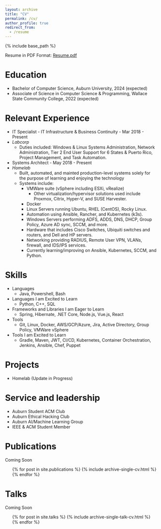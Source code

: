 ```yaml
---
layout: archive
title: "CV"
permalink: /cv/
author_profile: true
redirect_from:
  - /resume
---
```

{% include base_path %}

Resume in PDF Format: [Resume.pdf](/files/resume.pdf)

Education
=========

* Bachelor of Computer Science, Auburn University, 2024 (expected)
* Associate of Science in Computer Science & Programming, Wallace State Community College, 2022 (expected)

Relevant Experience
===================

* IT Specialist - IT Infrastructure & Business Continuity - Mar 2018 - Present
* *Labcorp*
  * Duties included: Windows & Linux Systems Administration, Network Administration, Tier 2 End User Support for 6 States & Puerto Rico, Project Management, and Task Automation.
* Systems Architect - May 2018 - Present
* *Homelab*
  * Built, automated, and mainted production-level systems solely for the purpose of learning and enjoying the technology
  * Systems include:
    * VMWare suite (vSphere including ESXi, vRealize)
      * Other virtualization/hypervisor solutions used include Proxmox, Citrix, Hyper-V, and SUSE Harvester.
    * Docker
    * Linux Servers running Ubuntu, RHEL (CentOS), Rocky Linux.
    * Automation using Ansible, Rancher, and Kubernetes (k3s).
    * Windows Servers performing ADFS, ADDS, DNS, DHCP, Group Policy, Azure AD sync, SCCM, and more.
    * Hardware that includes Cisco Switches, Ubiquiti switches and routers, and Dell and HP servers.
    * Networking providing RADIUS, Remote User VPN, VLANs, firewall, and IDS/IPS services.
    * Currently learning/improving on Ansible, Kubernetes, SCCM, and Python.

Skills
======

* Languages
  * Java, Powershell, Bash
* Languages I am Excited to Learn
  * Python, C++, SQL
* Frameworks and Libraries I am Eager to Learn
  * Spring, Hibernate, .NET Core, Node.js, Vue.js, React
* Tools
  * Git, Linux, Docker, AWS/GCP/Azure, Jira, Active Directory, Group Policy, VMWare vSphere
* Tools I am Excited to Learn
  * Gradle, Maven, JWT, CI/CD, Kubernetes, Container Orchestration, Jenkins, Ansible, Chef, Puppet

Projects
========

* Homelab (Update in Progress)

Service and leadership
======================

* Auburn Student ACM Club
* Auburn Ethical Hacking Club
* Auburn AI/Machine Learning Group
* IEEE & ACM Student Member

Publications
============

Coming Soon

<ul>{% for post in site.publications %}
    {% include archive-single-cv.html %}
  {% endfor %}</ul>

Talks
=====

Coming Soon

<ul>{% for post in site.talks %}
    {% include archive-single-talk-cv.html %}
  {% endfor %}</ul>
